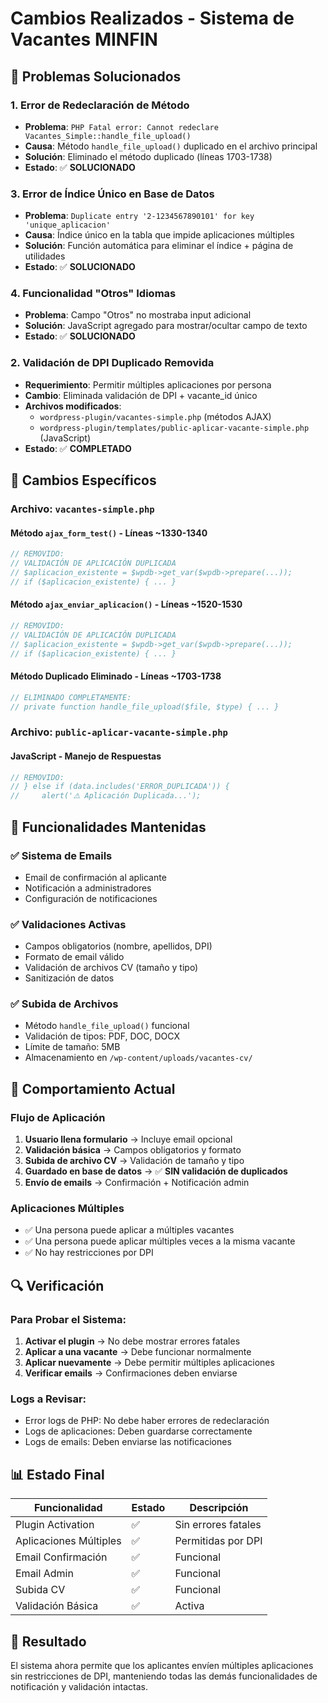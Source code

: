# Cambios Realizados - Sistema de Vacantes MINFIN

## 🔧 Problemas Solucionados

### 1. **Error de Redeclaración de Método**
- **Problema**: `PHP Fatal error: Cannot redeclare Vacantes_Simple::handle_file_upload()`
- **Causa**: Método `handle_file_upload()` duplicado en el archivo principal
- **Solución**: Eliminado el método duplicado (líneas 1703-1738)
- **Estado**: ✅ **SOLUCIONADO**

### 3. **Error de Índice Único en Base de Datos**
- **Problema**: `Duplicate entry '2-1234567890101' for key 'unique_aplicacion'`
- **Causa**: Índice único en la tabla que impide aplicaciones múltiples
- **Solución**: Función automática para eliminar el índice + página de utilidades
- **Estado**: ✅ **SOLUCIONADO**

### 4. **Funcionalidad "Otros" Idiomas**
- **Problema**: Campo "Otros" no mostraba input adicional
- **Solución**: JavaScript agregado para mostrar/ocultar campo de texto
- **Estado**: ✅ **SOLUCIONADO**

### 2. **Validación de DPI Duplicado Removida**
- **Requerimiento**: Permitir múltiples aplicaciones por persona
- **Cambio**: Eliminada validación de DPI + vacante_id único
- **Archivos modificados**:
  - `wordpress-plugin/vacantes-simple.php` (métodos AJAX)
  - `wordpress-plugin/templates/public-aplicar-vacante-simple.php` (JavaScript)
- **Estado**: ✅ **COMPLETADO**

## 📝 Cambios Específicos

### Archivo: `vacantes-simple.php`

#### Método `ajax_form_test()` - Líneas ~1330-1340
```php
// REMOVIDO:
// VALIDACIÓN DE APLICACIÓN DUPLICADA
// $aplicacion_existente = $wpdb->get_var($wpdb->prepare(...));
// if ($aplicacion_existente) { ... }
```

#### Método `ajax_enviar_aplicacion()` - Líneas ~1520-1530
```php
// REMOVIDO:
// VALIDACIÓN DE APLICACIÓN DUPLICADA
// $aplicacion_existente = $wpdb->get_var($wpdb->prepare(...));
// if ($aplicacion_existente) { ... }
```

#### Método Duplicado Eliminado - Líneas ~1703-1738
```php
// ELIMINADO COMPLETAMENTE:
// private function handle_file_upload($file, $type) { ... }
```

### Archivo: `public-aplicar-vacante-simple.php`

#### JavaScript - Manejo de Respuestas
```javascript
// REMOVIDO:
// } else if (data.includes('ERROR_DUPLICADA')) {
//     alert('⚠️ Aplicación Duplicada...');
```

## 🎯 Funcionalidades Mantenidas

### ✅ Sistema de Emails
- Email de confirmación al aplicante
- Notificación a administradores
- Configuración de notificaciones

### ✅ Validaciones Activas
- Campos obligatorios (nombre, apellidos, DPI)
- Formato de email válido
- Validación de archivos CV (tamaño y tipo)
- Sanitización de datos

### ✅ Subida de Archivos
- Método `handle_file_upload()` funcional
- Validación de tipos: PDF, DOC, DOCX
- Límite de tamaño: 5MB
- Almacenamiento en `/wp-content/uploads/vacantes-cv/`

## 🚀 Comportamiento Actual

### Flujo de Aplicación
1. **Usuario llena formulario** → Incluye email opcional
2. **Validación básica** → Campos obligatorios y formato
3. **Subida de archivo CV** → Validación de tamaño y tipo
4. **Guardado en base de datos** → ✅ **SIN validación de duplicados**
5. **Envío de emails** → Confirmación + Notificación admin

### Aplicaciones Múltiples
- ✅ Una persona puede aplicar a múltiples vacantes
- ✅ Una persona puede aplicar múltiples veces a la misma vacante
- ✅ No hay restricciones por DPI

## 🔍 Verificación

### Para Probar el Sistema:
1. **Activar el plugin** → No debe mostrar errores fatales
2. **Aplicar a una vacante** → Debe funcionar normalmente
3. **Aplicar nuevamente** → Debe permitir múltiples aplicaciones
4. **Verificar emails** → Confirmaciones deben enviarse

### Logs a Revisar:
- Error logs de PHP: No debe haber errores de redeclaración
- Logs de aplicaciones: Deben guardarse correctamente
- Logs de emails: Deben enviarse las notificaciones

## 📊 Estado Final

| Funcionalidad | Estado | Descripción |
|---------------|--------|-------------|
| Plugin Activation | ✅ | Sin errores fatales |
| Aplicaciones Múltiples | ✅ | Permitidas por DPI |
| Email Confirmación | ✅ | Funcional |
| Email Admin | ✅ | Funcional |
| Subida CV | ✅ | Funcional |
| Validación Básica | ✅ | Activa |

## 🎉 Resultado

El sistema ahora permite que los aplicantes envíen múltiples aplicaciones sin restricciones de DPI, manteniendo todas las demás funcionalidades de notificación y validación intactas.